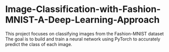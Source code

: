 # Image-Classification-with-Fashion-MNIST-A-Deep-Learning-Approach
This project focuses on classifying images from the Fashion-MNIST dataset The goal is to build and train a neural network using PyTorch to accurately predict the class of each image. 
